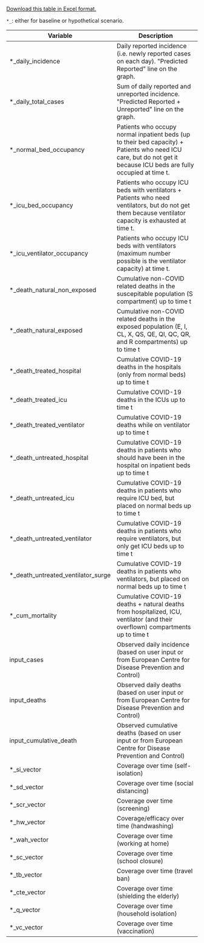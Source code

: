 [Download this table in Excel format.](https://github.com/ocelhay/como/blob/master/Results_Legend_CoMoCOVID-19App.xlsx)

`*_`: either for baseline or hypothetical scenario.


| Variable                        | Description                                                                                                                                                          |
|------------------------------------|----------------------------------------------------------------------------------------------------------------------------------------------------------------------|
| *_daily_incidence                  | Daily reported incidence (i.e. newly reported cases on each day). "Predicted Reported" line on the graph.                                                            |
| *_daily_total_cases                | Sum of daily reported and unreported incidence. "Predicted Reported + Unreported" line on the graph.                                                                 |
| *_normal_bed_occupancy             | Patients who occupy normal inpatient beds (up to their bed capacity) + Patients who need ICU care, but do not get it because ICU beds are fully occupied at time t.  |
| *_icu_bed_occupancy                | Patients who occupy ICU beds with ventilators + Patients who need ventilators, but do not get them because ventilator capacity is exhausted  at time t.              |
| *_icu_ventilator_occupancy         | Patients who occupy ICU beds with ventilators (maximum number possible is the ventilator capacity) at time t.                                                        |
| *_death_natural_non_exposed        | Cumulative non-COVID related deaths in the suscepitable population (S compartment) up to time t                                                                      |
| *_death_natural_exposed            | Cumulative non-COVID related deaths in the exposed population (E, I, CL, X, QS, QE, QI, QC, QR, and R compartments) up to time t                                     |
| *_death_treated_hospital           | Cumulative COVID-19 deaths in the hospitals (only from normal beds) up to time t                                                                                     |
| *_death_treated_icu                | Cumulative COVID-19 deaths in the ICUs up to time t                                                                                                                  |
| *_death_treated_ventilator         | Cumulative COVID-19 deaths while on ventilator up to time t                                                                                                          |
| *_death_untreated_hospital         | Cumulative COVID-19 deaths in patients who should have been in the hospital on inpatient beds up to time t                                                           |
| *_death_untreated_icu              | Cumulative COVID-19 deaths in patients who require ICU bed, but placed on normal beds up to time t                                                                   |
| *_death_untreated_ventilator       | Cumulative COVID-19 deaths in patients who require ventilators, but only get ICU beds up to time t                                                                   |
| *_death_untreated_ventilator_surge | Cumulative COVID-19 deaths in patients who ventilators, but placed on normal beds up to time t                                                                       |
| *_cum_mortality                    | Cumulative COVID-19 deaths + natural deaths from hospitalized, ICU, ventilator (and their overflown) compartments up to time t                                       |
| input_cases                        | Observed daily incidence (based on user input or from European Centre for Disease Prevention and Control)                                                            |
| input_deaths                       | Observed daily deaths (based on user input or from European Centre for Disease Prevention and Control)                                                               |
| input_cumulative_death             | Observed cumulative deaths (based on user input or from European Centre for Disease Prevention and Control)                                                          |
| *_si_vector                        | Coverage over time (self-isolation)                                                                                                                                  |
| *_sd_vector                        | Coverage over time (social distancing)                                                                                                                               |
| *_scr_vector                       | Coverage over time (screening)                                                                                                                                       |
| *_hw_vector                        | Coverage/efficacy over time (handwashing)                                                                                                                            |
| *_wah_vector                       | Coverage over time (working at home)                                                                                                                                 |
| *_sc_vector                        | Coverage over time (school closure)                                                                                                                                  |
| *_tb_vector                        | Coverage over time (travel ban)                                                                                                                                      |
| *_cte_vector                       | Coverage over time (shielding the elderly)                                                                                                                           |
| *_q_vector                         | Coverage over time (household isolation)                                                                                                                             |
| *_vc_vector                        | Coverage over time (vaccination)                                                                                                                                     |